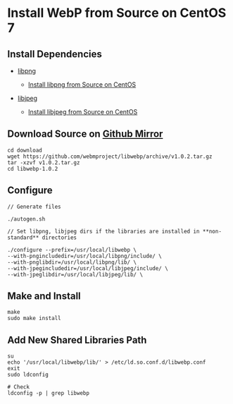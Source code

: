 # Install WebP from Source on CentOS 7

## Install Dependencies
* [libpng](http://www.libpng.org/pub/png/libpng.html)
   * [Install libpng from Source on CentOS](https://github.com/northbright/Notes/blob/master/libpng/install-libpng-from-source-on-centos.md)

* [libjpeg](http://www.ijg.org/)
   * [Install libjpeg from Source on CentOS](https://github.com/northbright/Notes/blob/master/libjpeg/install-latest-libjpeg-on-centos.md) 

## Download Source on [Github Mirror](https://github.com/webmproject/libwebp/releases)

    cd download
    wget https://github.com/webmproject/libwebp/archive/v1.0.2.tar.gz
    tar -xzvf v1.0.2.tar.gz
    cd libwebp-1.0.2

## Configure

    // Generate files

    ./autogen.sh

    // Set libpng, libjpeg dirs if the libraries are installed in **non-standard** directories

    ./configure --prefix=/usr/local/libwebp \
    --with-pngincludedir=/usr/local/libpng/include/ \
    --with-pnglibdir=/usr/local/libpng/lib/ \
    --with-jpegincludedir=/usr/local/libjpeg/include/ \
    --with-jpeglibdir=/usr/local/libjpeg/lib/ \
    
## Make and Install

    make
    sudo make install


## Add New Shared Libraries Path

    su
    echo '/usr/local/libwebp/lib/' > /etc/ld.so.conf.d/libwebp.conf
    exit
    sudo ldconfig
      
    # Check
    ldconfig -p | grep libwebp
